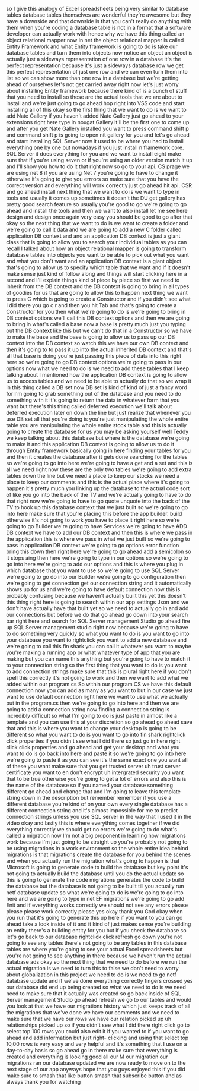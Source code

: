 so I give this analogy of Excel spreadsheets being very similar to database tables database tables themselves are wonderful they're awesome but they have a downside and that downside is that you can't really do anything with them when you're coding a database table is not in a format that a software developer can actually work with hence why we have this thing called an object relational mapper now in net the object relational mapper is called Entity Framework and what Entity framework is going to do is take our database tables and turn them into objects now notice an object an object is actually just a sideways representation of one row in a database it's the perfect representation because it's just a sideways database row we get this perfect representation of just one row and we can even turn them into list so we can show more than one row in a database but we're getting ahead of ourselves let's not get carried away right now let's just worry about installing Entity framework because there kind of is a bunch of stuff that you need to install so these are the actual tools that we are about to install and we're just going to go ahead hop right into VSS code and start installing all of this okay so the first thing that we want to do is we want to add Nate Gallery if you haven't added Nate Gallery just go ahead to your extensions right here type in nougat Gallery it'll be the first one to come up and after you get Nate Gallery installed you want to press command shift p and command shift p is going to open nit gallery for you and let's go ahead and start installing SQL Server now it used to be where you had to install everything one by one but nowadays if you just install n framework core. SQL Server it does everything for you and we want to install eight make sure that if you're using seven or if you're using an older version match it up and I'll show you how to do it that right now so go to your api. CS prage we are using net 8 if you are using Net 7 you're going to have to change it otherwise it's going to give you errrors so make sure that you have the correct version and everything will work correctly just go ahead hit api. CSR and go ahead install next thing that we want to do is we want to type in tools and usually it comes up sometimes it doesn't the DU get gallery has pretty good search feature so usually you're good to go we're going to go ahead and install the tools and then we want to also install let me see here design and design once again very easy you should be good to go after that okay so the next thing that we want to do is we want to create a folder and we're going to call it data and we are going to add a new C folder called application DB context and and an application DB context is just a giant class that is going to allow you to search your individual tables as you can recall I talked about how an object relational mapper is going to transform database tables into objects you want to be able to pick out what you want and what you don't want and an application DB context is a giant object that's going to allow us to specify which table that we want and if it doesn't make sense just kind of follow along and things will start clicking here in a second and I'll explain things kind of piece by piece so first we need to inherit from the DB context and the DB context is going to bring in all types of goodies for us that are going to allow this to happen next thing we want to press C which is going to create a Constructor and if you didn't see what I did there you go c r and then you hit Tab and that's going to create a Constructor for you then what we're going to do is we're going to bring in DB context options we'll call this DB context options and then we are going to bring in what's called a base now a base is pretty much just you typing out the DB context like this but we can't do that in a Constructor so we have to make the base and the base is going to allow us to pass up our DB context into the DB context so watch this we have our own DB context and then it's going to to pass it up into the actual inherited DB context and that's all that base is doing you're just passing this piece of data into this right here so we're going to go DB context options we're going to pass in our options now what we need to do is we need to add these tables that I keep talking about I mentioned how the application DB context is going to allow us to access tables and we need to be able to actually do that so we wrap it in this thing called a DB set now DB set is kind of kind of just a fancy word for I'm going to grab something out of the database and you need to do something with it it's going to return the data in whatever form that you want but there's this thing called deferred execution we'll talk about deferred execution later on down the line but just realize that whenever you use DB set all that you're doing is you're just manipulating the whole entire table you are manipulating the whole entire stock table and this is actually going to create the database for us you may be asking yourself well Teddy we keep talking about this database but where is the database we're going to make it and this application DB context is going to allow us to do it through Entity framework basically going in here finding your tables for you and then it creates the database after it gets done searching for the tables so we're going to go into here we're going to have a get and a set and this is all we need right now these are the only two tables we're going to add extra tables down the line but we need a place to keep our stocks we need a place to keep our comments and this is the actual place where it's going to happen it's pretty much you linking up the database to the actual code sort of like you go into the back of the TV and we're actually going to have to do that right now we're going to have to go quote unquote into the back of the TV to hook up this database context that we just built so we're going to go into here make sure that you're placing this before the app builder. build otherwise it's not going to work you have to place it right here so we're going to go Builder we're going to have Services we're going to have ADD DB context we have to add our DB context and then this is where we pass in the application this is where we pass in what we just built so we're going to pass in application DB context we're going to go options error function bring this down then right here we're going to go ahead add a semicolon so it stops aing then here we're going to type in our options so we're going to go into here we're going to add our options and this is where you plug in which database that you want to use so we're going to use SQL Server we're going to go do into our Builder we're going to go configuration then we're going to get connection get our connection string and it automatically shows up for us and we're going to have default connection now this is probably confusing because we haven't actually built this yet this doesn't this thing right here is going to search within our app settings Json and we don't have actually have that built yet so we need to actually go in and add our connections but before we do that go ahead go down into your search bar right here and search for SQL Server management Studio go ahead fire up SQL Server management studio right now because we're going to have to do something very quickly so what you want to do is you want to go into your database you want to rightclick you want to add a new database and we're going to call this fin shark you can call it whatever you want to maybe you're making a running app or what whatever type of app that you are making but you can name this anything but you're going to have to match it to your connection string so the first thing that you want to do is you want to add connection strings make sure that this is plural right here if you don't spell this correctly it's not going to work and then we want to add what we added within our program.cs So within our program CS we have this default connection now you can add as many as you want to but in our case we just want to use default connection right here we want to use what we actually put in the program.cs then we're going to go into here and then we are going to add a connection string now finding a connection string is incredibly difficult so what I'm going to do is just paste in almost like a template and you can use this at your discretion so go ahead go ahead save that and this is where you want to change your desktop is going to be different so what you want to do is you want to go into fin shark rightclick click properties if you didn't see what I did there so just go in here right click click properties and go ahead and get your desktop and what you want to do is go back into here and paste it so we're going to go into here we're going to paste it as you can see it's the same exact one you want all of these you want make sure that you get trusted server uh trust server certificate you want to en don't encrypt uh intergrated security you want that to be true otherwise you're going to get a lot of errors and also this is the name of the database so if you named your database something different go ahead and change that and I'm going to leave this template string down in the description but remember remember if you use a different database you're kind of on your own every single database has a different connection string and it's almost impossible for me to predict connection strings unless you use SQL server in the way that I used it in the video okay and lastly this is where everything comes together if we did everything correctly we should get no errors we're going to do what's called a migration now I'm not a big proponent in learning how migrations work because I'm just going to be straight up you're probably not going to be using migrations in a work environment so the whole entire idea behind migrations is that migrations create the database for you behind the scenes and when you actually run the migration what's going to happen is that Microsoft is going to generate code to build the database but key point it's not going to actually build the database until you do the actual update so this is going to generate the code migrations generates the code to build the database but the database is not going to be built till you actually run netf database update so what we're going to do is we're going to go into here and we are going to type in net EF migrations we're going to go add Enit and if everything works correctly we should not see any errors please please please work correctly please yes okay thank you God okay when you run that it's going to generate this up here if you want to you can go ahead take a look inside of it and it kind of just makes sense you're building an entity there's a building entity for you but if you check the database so let's go back to our database rightclick click refresh go down you're not going to see any tables there's not going to be any tables in this database tables are where you're going to see your actual Excel spreadsheets but you're not going to see anything in there because we haven't run the actual database ads okay so the next thing that we need to do before we run the actual migration is we need to turn this to false we don't need to worry about globalization in this project we need to do is we need to go netf database update and if we've done everything correctly fingers crossed yes our database did end up being created so what we need to do is we need need to make sure that it actually was created so go back inside of SQL Server management Studio go ahead refresh we go to our tables and would you look at that we have our migrations history which just keeps track of all the migrations that we've done we have our comments and we need to make sure that we have our rows we have our relation picked up uh relationships picked up so if you didn't see what I did there right click go to select top 100 rows you could also edit it if you wanted to if you want to go ahead and add information but just right- clicking and using that select top 10,00 rows is very easy and very helpful and it's something that I use on a day-to-day basis so go ahead go in there make sure that everything is created and everything is looking good all our M our migration our migrations ran our database updated we are now ready to move on to the next stage of our app anyways hope that you guys enjoyed this if you did make sure to smash that like button smash that subscribe button and as always thank you for watching